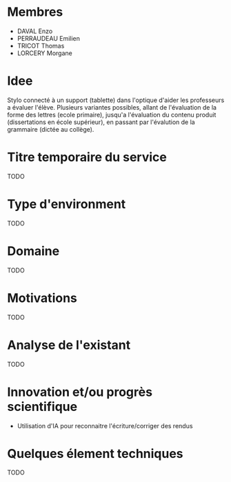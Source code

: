 # Membres
- DAVAL Enzo
- PERRAUDEAU Emilien
- TRICOT Thomas
- LORCERY Morgane

# Idee
Stylo connecté à un support (tablette) dans l'optique d'aider les professeurs a évaluer l'élève. Plusieurs variantes possibles, allant de l'évaluation de la forme des lettres (ecole primaire), jusqu'a l'évaluation du contenu produit (dissertations en école supérieur), en passant par l'évalution de la grammaire (dictée au collège).

# Titre temporaire du service
TODO

# Type d'environment
TODO

# Domaine
TODO

# Motivations
TODO

# Analyse de l'existant
TODO

# Innovation et/ou progrès scientifique
- Utilisation d'IA pour reconnaitre l'écriture/corriger des rendus

# Quelques élement techniques
TODO
